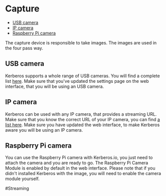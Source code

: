 # Capture

* [USB camera](#usb-camera)
* [IP camera](#ip-camera)
* [Raspberry Pi camera](#raspberry-pi-camera)

The capture device is responsible to take images. The images are used in the four pass way.

<a name="usb-camera"></a>
## USB camera

Kerberos supports a whole range of USB cameras. You will find a complete list [here](https://web.archive.org/web/20120815172655/http://opencv.willowgarage.com/wiki/Welcome/OS/). Make sure that you've updated the settings page on the web interface, that you will be using an USB camera.

<a name="ip-camera"></a>
## IP camera

Kerberos can be used with any IP camera, that provides a streaming URL. Make sure that you know the correct URL of your IP camera, you can find [a list here](http://www.ispyconnect.com/sources.aspx). Make sure you have updated the web interface, to make Kerberos aware you will be using an IP camera.

<a name="raspberry-pi-camera"></a>
## Raspberry Pi camera

You can use the Raspberry Pi camera with Kerberos.io, you just need to attach the camera and you are ready to go. The Raspberry Pi Camera Module is enabled by default in the web interface. Please note that if you didn't installed Kerberos with the image, you will need to enable the camera module yourself.

#Streaming